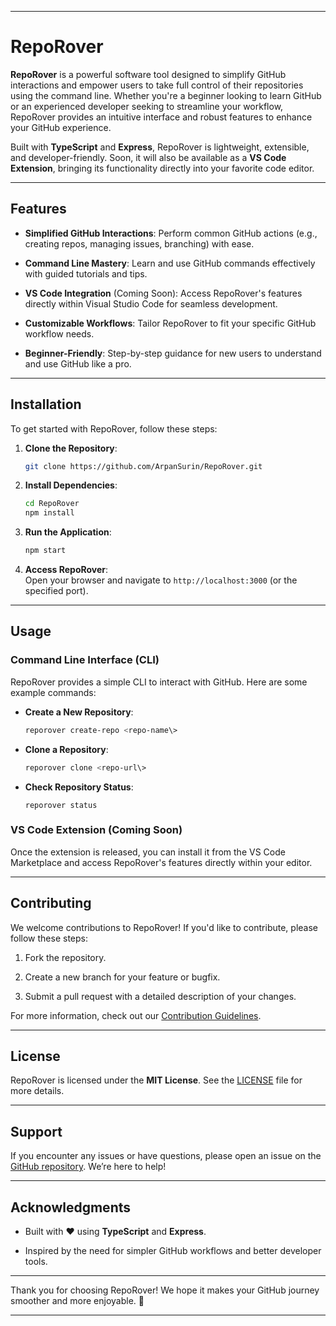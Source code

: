 * * *

RepoRover
=========

**RepoRover** is a powerful software tool designed to simplify GitHub interactions and empower users to take full control of their repositories using the command line. Whether you're a beginner looking to learn GitHub or an experienced developer seeking to streamline your workflow, RepoRover provides an intuitive interface and robust features to enhance your GitHub experience.

Built with **TypeScript** and **Express**, RepoRover is lightweight, extensible, and developer-friendly. Soon, it will also be available as a **VS Code Extension**, bringing its functionality directly into your favorite code editor.

* * *

Features
--------

*   **Simplified GitHub Interactions**: Perform common GitHub actions (e.g., creating repos, managing issues, branching) with ease.
    
*   **Command Line Mastery**: Learn and use GitHub commands effectively with guided tutorials and tips.
    
*   **VS Code Integration** (Coming Soon): Access RepoRover's features directly within Visual Studio Code for seamless development.
    
*   **Customizable Workflows**: Tailor RepoRover to fit your specific GitHub workflow needs.
    
*   **Beginner-Friendly**: Step-by-step guidance for new users to understand and use GitHub like a pro.
    

* * *

Installation
------------

To get started with RepoRover, follow these steps:

1.  **Clone the Repository**:
    ```bash
    git clone https://github.com/ArpanSurin/RepoRover.git
    ```

2.  **Install Dependencies**:
    
    ```bash
    cd RepoRover
    npm install
    ```
    
3.  **Run the Application**:
    
    ```bash
    npm start
    ```
    
4.  **Access RepoRover**:  
    Open your browser and navigate to `http://localhost:3000` (or the specified port).
    

* * *

Usage
-----

### Command Line Interface (CLI)

RepoRover provides a simple CLI to interact with GitHub. Here are some example commands:

*   **Create a New Repository**:
    
    ``` bash
    reporover create-repo <repo-name\>
    ```
    
*   **Clone a Repository**:
    
    ```bash
    reporover clone <repo-url\>
    ```
    
*   **Check Repository Status**:
    
    ```npm
    reporover status
    ```

### VS Code Extension (Coming Soon)

Once the extension is released, you can install it from the VS Code Marketplace and access RepoRover's features directly within your editor.

* * *

Contributing
------------

We welcome contributions to RepoRover! If you'd like to contribute, please follow these steps:

1.  Fork the repository.
    
2.  Create a new branch for your feature or bugfix.
    
3.  Submit a pull request with a detailed description of your changes.
    

For more information, check out our [Contribution Guidelines](CONTRIBUTING.md).

* * *

License
-------

RepoRover is licensed under the **MIT License**. See the [LICENSE](LICENSE) file for more details.

* * *

Support
-------

If you encounter any issues or have questions, please open an issue on the [GitHub repository](https://github.com/your-username/RepoRover/issues). We’re here to help!

* * *

Acknowledgments
---------------

*   Built with ❤️ using **TypeScript** and **Express**.
    
*   Inspired by the need for simpler GitHub workflows and better developer tools.
    

* * *

Thank you for choosing RepoRover! We hope it makes your GitHub journey smoother and more enjoyable. 🚀

* * *

